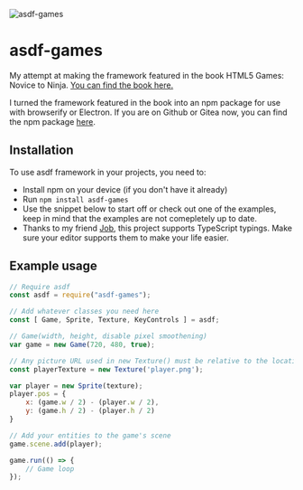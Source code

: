 ![asdf-games](https://gitea.arnweb.nl/arne/asdf-games/raw/branch/master/res/asdf-logo.png "asdf-games logo")
# asdf-games

My attempt at making the framework featured in the book HTML5 Games: Novice to Ninja. 
[You can find the book here.](https://www.sitepoint.com/premium/books/html5-games-novice-to-ninja)

I turned the framework featured in the book into an npm package for use with browserify or Electron. 
If you are on Github or Gitea now, you can find the npm package [here](https://www.npmjs.com/package/asdf-games).

## Installation
To use asdf framework in your projects, you need to:
* Install npm on your device (if you don't have it already)
* Run ```npm install asdf-games```
* Use the snippet below to start off or check out one of the examples, keep in mind that the examples are not comepletely up to date. 
* Thanks to my friend [Job](https://jobbel.nl/), this project supports TypeScript typings. Make sure your editor supports them to make your life easier.


## Example usage
```javascript
// Require asdf
const asdf = require("asdf-games");

// Add whatever classes you need here
const [ Game, Sprite, Texture, KeyControls ] = asdf; 

// Game(width, height, disable pixel smoothening)
var game = new Game(720, 480, true);

// Any picture URL used in new Texture() must be relative to the location of the HTML file
const playerTexture = new Texture('player.png');

var player = new Sprite(texture);
player.pos = {
    x: (game.w / 2) - (player.w / 2),
    y: (game.h / 2) - (player.h / 2)
}

// Add your entities to the game's scene
game.scene.add(player);

game.run(() => {
    // Game loop
});

```


